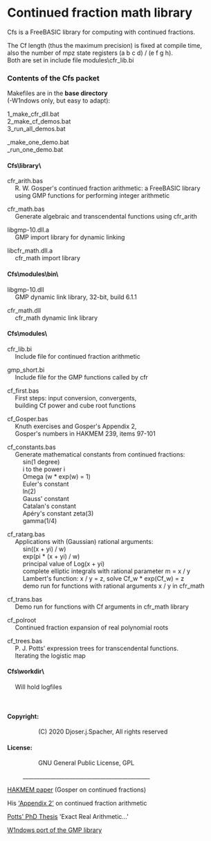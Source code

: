 Continued fraction math library  
 =============================
Cfs is a FreeBASIC library for computing with continued fractions.  
  
  
The Cf length (thus the maximum precision) is fixed at compile time,  
also the number of mpz state registers (a b c d) / (e f g h).  
Both are set in include file modules\cfr_lib.bi  
  
  
### Contents of the Cfs packet  
  
  
Makefiles are in the **base directory**  
(-W1ndows only, but easy to adapt):  
  
1_make_cfr_dll.bat  
2_make_cf_demos.bat  
3_run_all_demos.bat  
  
\_make_one_demo.bat  
\_run_one_demo.bat  
  
  
#### Cfs\library\  
  
cfr_arith.bas  
  R. W. Gosper's continued fraction arithmetic: a FreeBASIC library  
  using GMP functions for performing integer arithmetic  
  
cfr_math.bas  
  Generate algebraic and transcendental functions using cfr_arith  
  
libgmp-10.dll.a  
  GMP import library for dynamic linking  
  
libcfr_math.dll.a  
  cfr_math import library  
  
  
#### Cfs\modules\bin\  
  
libgmp-10.dll  
  GMP dynamic link library, 32-bit, build 6.1.1  
  
cfr_math.dll  
  cfr_math dynamic link library  
  
#### Cfs\modules\  
  
cfr_lib.bi  
  Include file for continued fraction arithmetic  
  
gmp_short.bi  
  Include file for the GMP functions called by cfr  
  
cf_first.bas  
  First steps: input conversion, convergents,  
  building Cf power and cube root functions  
  
cf_Gosper.bas  
  Knuth exercises and Gosper's Appendix 2,  
  Gosper's numbers in HAKMEM 239, items 97-101  
  
cf_constants.bas  
  Generate mathematical constants from continued fractions:  
    sin(1 degree)  
    i to the power i  
    Omega (w * exp(w) = 1)  
    Euler's constant  
    ln(2)  
    Gauss' constant  
    Catalan's constant  
    Apéry's constant zeta(3)  
    gamma(1/4)  
  
cf_ratarg.bas  
  Applications with (Gaussian) rational arguments:  
    sin((x + yi) / w)  
    exp(pi * (x + yi) / w)  
    principal value of Log(x + yi)  
    complete elliptic integrals with rational parameter m = x / y  
    Lambert's function: x / y = z, solve Cf_w * exp(Cf_w) = z  
    demo run for functions with rational arguments x / y in cfr_math  
  
cf_trans.bas  
  Demo run for functions with Cf arguments in cfr_math library  
  
cf_polroot  
  Continued fraction expansion of real polynomial roots  
  
cf_trees.bas  
  P. J. Potts' expression trees for transcendental functions.  
  Iterating the logistic map  
  
  
#### Cfs\workdir\  
  Will hold logfiles  
  
   
  
#### Copyright:  
        (C) 2020 Djoser.j.Spacher, All rights reserved  
  
#### License:  
        GNU General Public License, GPL  
  
    ______________________________________________  
  
[HAKMEM paper](https://perl.plover.com/classes/cftalk/INFO/hakmem.html)
(Gosper on continued fractions)  
  
His ['Appendix 2'](https://perl.plover.com/classes/cftalk/INFO/gosper.txt)
on continued fraction arithmetic  
  
[Potts' PhD Thesis](https://www.doc.ic.ac.uk/~ae/papers/potts-phd.pdf)
'Exact Real Arithmetic...'  
  
[W1ndows port of the GMP library](https://sourceforge.net/projects/mingw/files/MinGW/Base/gmp/gmp-6.1.2/)  
